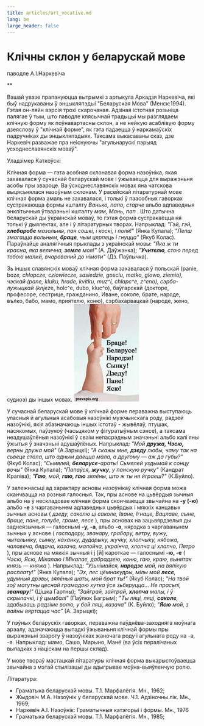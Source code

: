 ```yaml
---
title: articles/art_vocative.md 
lang: be
large_header: false
---
```







<h1 id="клічны-склон-у-беларускай-мове">Клічны склон у беларускай мове</h1>

паводле А.І.Наркевіча

 ** 

Вашай увазе прапануюцца вытрымкі з артыкула Аркадзя Наркевіча, які быў надрукаваны ў энцыкляпэдыі "Беларуская Мова" (Менск:1994). Гэтая он-ляйн вэрсія трохі скарочаная. Адзіная істотная розьніца палягае ў тым, што паводле клясычнай традыцыі мы разглядаем клічную форму як поўнавартасны склон, а не нейкую асаблівую форму дзеяслову ў "клічнай форме", як гэта падаецца ў наркамаўскіх падручніках ды энцыкляпэдыях. Таксама выкасаваны сказ, дзе Наркевіч разважае пра неіснуючы "агульнарускі пэрыяд усходнеславянскіх моваў".


Уладзімер Каткоўскі


Клічная форма — гэта асобная склонавая форма назоўніка, якая захавалася ў сучаснай беларускай мове і ўжываецца для выражэньня асобы пры звароце. Ва ўсходнеславянскіх мовах яна чатскова выцясьнялася назоўным склонам. У расейскай літаратурнай мове клічная форма амаль не захавалася, і толькі ў паасобных гаворках сустракаюцца формы кшталту  *Ванько, папо, старче*  альбо адпаведныя энклітычныя ўтварэньні кшталту  *мам, Мань, пап* . Што датычна беларускай ды ўкраінскай моваў, то гэтая форма сустракаецца ня толькі ў дыялектах, але і ў літаратурных творах. Напрыклад:  *"Гэй, гэй, <strong>хлебаробе</strong> мазольны, пан сошкі, і коскі, і поля!"*  (Янка Купала);  *"Лепш змагацца вольным, <strong>браце</strong>, чым цярпець і гнуцца"*  (Якуб Колас). Параўнайце аналягічныя прыклады з украінскай мовы:  *"Яка ж ти красна, яка велична, <strong>земле</strong> моя!"*  (А. Даўжэнка);  *"<strong>Учителю</strong>, стою перед тобою малий, вчарований до німоти"*  (Дз. Паўлычка).


Зь іншых славянскіх моваў клічная форма захавалася ў польскай (panie, boz*e, chlopcze, czlowiecze, sasiedzie, gosciu, matko, glowo, ziemio), чэскай (pane, kluku, hrade, kvitku, muz^i, chlapc^e, z^eno), сэрба-лужыцкай (knjez*e, holc^e, dubo, kluc^o), баўгарскай (докторе, професоре, сестрице, гражданино, Иване, соколе, брате, народе, вълко, бабо, мамо, приятелю, коню), сэрбахарвацкай (народе, жено, судиоэ) ды іншых мовах. <img src="fingers.jpg" width="171" height="256" alt="pravapis.org - Vocative case in Belarusian language" />


У сучаснай беларускай мове ў клічнай форме пераважна выступаюць уласныя й агульныя асабовыя назоўнікі мужчынскага роду, радзей назоўнікі, якія абазначаюць іншых істотаў - жывёлаў, птушак, насякомых, паўзуноў (часьцяком у фігуратыўным сэнсе), а таксама неадушаўлёныя назоўнікі ў сваім непасрэдным значэньні альбо калі яны ўжытыя ў значэньні адушаўлёных. Напрыклад:  *"Мой <strong>дружа, Чэсю,</strong> верны дружа мой"*  (А.Зарыцкі);  *"А скажы мне, <strong>дзеду</strong> любы, чаму так на сьвеце стала, што адным даецца мала, а другому — аж да губы?"*  (Якуб Колас);  *"Сьмялей, <strong>беларусе</strong>-араты! Сьмялей уздымай к сонцу вочы"*  (Янка Купала);  *"Папаўся, <strong>жучку</strong>, у панскую ручку"*  (Кандрат Крапіва);  *"<strong>Гаю</strong>, мой, <strong>гаю, гаю</strong> зялёны, што ж ты ня йграеш?"*  (К.Буйло).


У залежнасьці ад характару асновы назоўнікаў клічная форма можа сканчвацца на розныя галосныя. Так, пры аснове на цьвёрдыя зычныя альбо на ў нескладовае клічная форма скончваецца звычайна на <strong>-у (-ю)</strong> альбо <strong>-е</strong> з чаргаваньнем адпаведных цьвёрдых і мяккіх канцавых зычных асновы ( *дзеду, саколю ці саколе, Іване, Ігнаце, Вацлаве, сыне, браце, пане, голубе, громе, лесе* ), пры асновах на зацьвярдзелыя ды заднеязычныя — галоснымі <strong>-у, -а</strong>, альбо <strong>-о</strong>, нярэдка з чаргаваньнем зычных у аснове ( *гаспадару, званару, грабару, ветру, вужу, чытальніку, сынку, каханку, дударыку, жучку, хлопчыку, нябожа, чалавеча, бядача, казача, малойча, украінча, хлопча ці хлапчо, Пятро* ), пры аснове на мяккія зычныя і j [й] кароткае — галоснымі <strong>-ю, -е</strong> ( *Чэсю, Ясю, Мікалаю і Мікалае, дабрадзею, коню, гаю, краю, вынятак князь — княжа* ). Напрыклад:  *"Узьнімайся, <strong>народзе</strong> мой, на вялікую расплату!"*  (Янка Купала);  *"Эх, лес цёмнакудры, мілы мой <strong>лесе</strong>, удумныя дрэвы, зялёныя шаты, мой брат ты!"*  (Якуб Колас);  *"На твой зоў магутны цеснай грамадою хутка ўсе зьбяруцца... Не прасьпі, <strong>званару</strong>!"*  (Цішка Гартны);  *"Зайграй, зайграй, <strong>хлопча</strong> малы, і ў скрыпачкі, і ў цымбалі"*  (Паўлюк Багрым);  *"Ты ляці, ляці, <strong>саколе</strong>, здабываць радзіме волю, у бой ляці, казача"*  (К. Буйло);  *"<strong>Ясю</strong> мой, з вайны вяртацца час"*  (А. Зарыцкі);


У пэўных беларускіх гаворках, пераважна паўднёва-заходняга моўнага арэалу, адзначаюцца выпадкі ўжываньня клічнай формы пры выражэньні звароту ў назоўніках жаночага роду і агульнага роду на -а, -я. Напрыклад: мамо, Сашо, Марыно, Манё (ва ўсіх пералічаных выпадках з націскам на першы склад).


У мове твораў мастацкай літаратуры клічная форма выкарыстоўваецца звычайна з мэтай стылізацыі ды адыгрывае моўна-выяўленчую ролю.


Літаратура:

<ul>
<li>Граматыка беларускай мовы. Т.1. Марфалёгія. Мн., 1962;</li>
<li>Жыдовіч М.А. Назоўнік у беларускай мове. Ч.1. Адзіночны лік. Мн., 1969;</li>
<li>Наркевіч А.І. Назоўнік: Граматычныя катэгорыі і формы. Мн., 1976</li>
<li>Граматыка беларускай мовы. Т.1. Марфалёгія. Мн., 1985;</li>
</ul>

